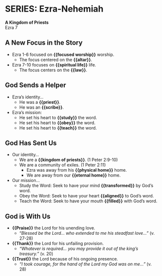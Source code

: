 # SERIES: Ezra-Nehemiah
**A Kingdom of Priests**  
Ezra 7

## **A New Focus in the Story**

* Ezra 1-6 focused on **{{focused worship}}** worship.  
  * The focus centered on the **{{altar}}**.  
* Ezra 7-10 focuses on **{{spiritual life}}** life.   
  * The focus centers on the **{{law}}**. 

## **God Sends a Helper**

* Ezra’s identity…  
  * He was a **{{priest}}**.  
  * He was an **{{scribe}}**.   
* Ezra’s mission:  
  * He set his heart to **{{study}}** the word.   
  * He set his heart to **{{obey}}** the word.   
  * He set his heart to **{{teach}}** the word. 

## **God Has Sent Us**

* Our identity…  
  * We are a **{{kingdom of priests}}**. (1 Peter 2:9-10)  
  * We are a community of exiles. (1 Peter 2:11)  
    * Ezra was away from his **{{physical home}}** home.   
    * We are away from our **{{eternal home}}** home.   
* Our mission…  
  * Study the Word: Seek to have your mind **{{transformed}}** by God’s word.   
  * Obey the Word: Seek to have your heart **{{aligned}}** to God’s word.  
  * Teach the Word: Seek to have your mouth **{{filled}}** with God’s word. 

## **God is With Us**

* **{{Praise}}** the Lord for his unending love.   
  * “*Blessed be the Lord… who extended to me his steadfast love…”* (v. 27-28)  
* **{{Thank}}** the Lord for his unfailing provision.   
  * *“Whatever is required… you may provide it out of the king’s treasury.”* (v. 20\)  
* **{{Trust}}** the Lord because of his ongoing presence.  
  * *“I took courage, for the hand of the Lord my God was on me…”* (v. 28\)
